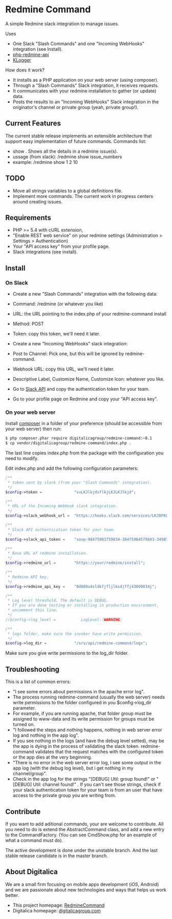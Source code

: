 # Redmine Command

A simple Redmine slack integration to manage issues.

Uses
* One Slack "Slash Commands" and one "Incoming WebHooks" integration (see Install).
* [php-redmine-api](https://github.com/kbsali/php-redmine-api)
* [KLogger](https://github.com/katzgrau/KLogger)

How does it work?
* It installs as a PHP application on your web server (using composer).
* Through a "Slash Commands" Slack integration, it receives requests.
* It communicates with your redmine installation to gather (or update) data.
* Posts the results to an "Incoming WebHooks" Slack integration in the originator's channel or private group (yeah, private group!).

## Current Features

The current stable release implements an extensible architecture that support easy implementation of future commands.
Commands list:
* show . Shows all the details in a redmine issue(s).
 * ussage (from slack): /redmine show issue_numbers
 * example: /redmine show 1 2 10

## TODO

* Move all strings variables to a global definitions file.
* Implement more commands. The current work in progress centers around creating issues.

## Requirements

* PHP >= 5.4 with cURL extension,
* "Enable REST web service" on your redmine settings (Administration > Settings > Authentication)
 * Your "API access key" from your profile page.
* Slack integrations (see install).

## Install

### On Slack

* Create a new "Slash Commands" integration with the following data:
 * Command: /redmine (or whatever you like)
 * URL: the URL pointing to the index.php of your redmine-command install
 * Method: POST
 * Token: copy this token, we'll need it later.

* Create a new "Incoming WebHooks" slack integration:
 * Post to Channel: Pick one, but this will be ignored by redmine-command.
 * Webhook URL: copy this URL, we'll need it later.
 * Descriptive Label, Customize Name, Customize Icon: whatever you like.

* Go to [Slack API](https://api.slack.com/) and copy the authentication token for your team.

* Go to your profile page on Redmine and copy your "API access key".

### On your web server

Install [composer](http://getcomposer.org/download/) in a folder of your preference (should be accessible from your web server) then run:
```bash
$ php composer.phar require digitalicagroup/redmine-command:~0.1
$ cp vendor/digitalicagroup/redmine-command/index.php .
```
The last line copies index.php from the package with the configuration you need to modify.

Edit index.php and add the following configuration parameters:
```php
/**
 * token sent by slack (from your "Slash Commands" integration).
 */
$config->token =              "vuLKJlkjdsflkjLKJLKJlkjd";

/**
 * URL of the Incoming WebHook slack integration.
 */ 
$config->slack_webhook_url =  "https://hooks.slack.com/services/LKJDFKLJFD/DFDFSFDDSFDS/sdlfkjdlkfjLKJLKJKLJO";

/**
 * Slack API authentication token for your team.
 */
$config->slack_api_token =    "xoxp-98475983759834-38475984579843-34985793845";

/**
 * Base URL of redmine installation.
 */
$config->redmine_url =        "https://your/redmine/install";

/**
 * Redmine API key.
 */
$config->redmine_api_key =    "0d089u4sldkfjfljlksdjffj43099034j";

/**
 * Log level threshold. The default is DEBUG.
 * If you are done testing or installing in production environment,
 * uncomment this line.
 */
//$config->log_level =           LogLevel::WARNING;

/**
 * logs folder, make sure the invoker have write permission.
 */
$config->log_dir =            "/srv/api/redmine-command/logs";
```

Make sure you give write permissions to the log_dir folder.

## Troubleshooting

This is a list of common errors:
* "I see some errors about permissions in the apache error log".
 * The process running redmine-command (usually the web server) needs write permissions to the folder configured in you $config->log_dir parameter.
 * For example, if you are running apache, that folder group must be assigned to www-data and its write permission for groups must be turned on.
* "I followed the steps and nothing happens, nothing in web server error log and nothing in the app log".
 * If you see nothing in the logs (and have the debug level setted), may be the app is dying in the process of validating the slack token. redmine-command validates that the request matches with the configured token or the app dies at the very beginning.
* "There is no error in the web server error log, I see some output in the app log (with the debug log level), but i get nothing in my channel/group".
 * Check in the app log for the strings "[DEBUG] Util: group found!" or "[DEBUG] Util: channel found!" . If you can't see those strings, check if your slack authentication token for your team is from an user that have access to the private group you are writing from.  

## Contribute

If you want to add aditional commands, your are welcome to contribute. All you need to do is extend the AbstractCommand class, and add a new entry to the CommandFactory. (You can see CmdShow.php for an example of what a command must do).

The active development is done under the unstable branch. And the last stable release candidate is in the master branch.

## About Digitalica

We are a small firm focusing on mobile apps development (iOS, Android) and we are passionate about new technologies and ways that helps us work better.
* This project homepage: [RedmineCommand](https://github.com/digitalicagroup/redmine-command)
* Digitalica homepage: [digitalicagroup.com](http://digitalicagroup.com)
